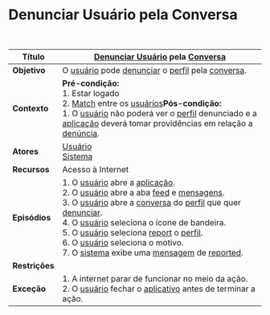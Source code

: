 # Denunciar Usuário pela Conversa

<br />

|Título|[Denunciar Usuário](/modelagem/lexicos#denunciar-usuario) pela [Conversa](/modelagem/lexicos#chat)|
|------|-------------------------------|
|**Objetivo**|O [usuário](/modelagem/lexicos#usuario) pode [denunciar](/modelagem/lexicos#denunciar-usuario) o [perfil](/modelagem/lexicos#perfil) pela [conversa](/modelagem/lexicos#chat).|
|**Contexto**|**Pré-condição:**<br/>1. Estar logado<br/>2. [Match](/modelagem/lexicos#match) entre os [usuários](/modelagem/lexicos#usuario)**Pós-condição:**<br/>1. O [usuário](/modelagem/lexicos#usuario) não poderá ver o [perfil](/modelagem/lexicos#perfil) denunciado e a [aplicação](/modelagem/lexicos#tinder) deverá tomar providências em relação a [denúncia](/modelagem/lexicos#denunciar-usuario).|
|**Atores**|[Usuário](/modelagem/lexicos#usuario)<br/>[Sistema](/modelagem/lexicos#tinder)|
|**Recursos**|Acesso à Internet|
|**Episódios**|1. O [usuário](/modelagem/lexicos#usuario) abre a [aplicação](/modelagem/lexicos#tinder).<br/>2. O [usuário](/modelagem/lexicos#usuario) abre a aba [feed](/modelagem/lexicos#feed) e [mensagens](/modelagem/lexicos#mensagem).<br/>3. O [usuário](/modelagem/lexicos#usuario) abre a [conversa](/modelagem/lexicos#chat) do [perfil](/modelagem/lexicos#perfil) que quer [denunciar](/modelagem/lexicos#denunciar-usuario).<br/>4. O [usuário](/modelagem/lexicos#usuario) seleciona o ícone de bandeira.<br/>5. O [usuário](/modelagem/lexicos#usuario) seleciona [report](/modelagem/lexicos#denunciar-usuario) o [perfil](/modelagem/lexicos#perfil).<br/>6. O [usuário](/modelagem/lexicos#usuario) seleciona o motivo.<br/>7. O [sistema](/modelagem/lexicos#tinder) exibe uma [mensagem](/modelagem/lexicos#mensagem) de [reported](/modelagem/lexicos#reported).|
|**Restrições**| |
|**Exceção**|1. A internet parar de funcionar no meio da ação.<br/>2. O [usuário](/modelagem/lexicos#usuario) fechar o [aplicativo](/modelagem/lexicos#tinder) antes de terminar a ação.|
